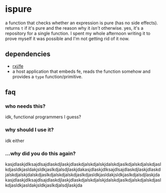 # ispure
a function that checks whether an expression is pure (has no side effects). returns `t` if it's pure and the reason why it *isn't* otherwise.
yes, it's a repository for a single function. I spent my whole afternoon writing it to prove myself it was possible and I'm not getting rid of it now.

## dependencies
- [rxi/fe](https://github.com/rxi/fe)
- a host application that embeds fe, reads the function somehow and provides a `type` function/primitive.

## faq

### who needs this?
idk, functional programmers I guess?

### why should I use it?
idk either

### ...why did you do this again?
kasjdlaskjdlksajdlsajdlaskdjlaskjdlaskdjalskdjalskjdalskdjaslkdjalskdjalskdjaslkdjasldkjasldakjsldkjaslkdjalsdjlaskjdakasjdlaskjdlksajdlsajdlaskdjlaskjdlaskdjalskdjalskjdalskdjaslkdjalskdjalskdjaslkdjasldkjasldakjsldkjaslkdjalsdjlaskjdakasjdlaskjdlksajdlsajdlaskdjlaskjdlaskdjalskdjalskjdalskdjaslkdjalskdjalskdjaslkdjasldkjasldakjsldkjaslkdjalsdjlaskjda
